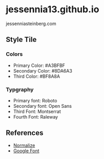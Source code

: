 # jessennia13.github.io
jessenniasteinberg.com


## Style Tile
### Colors
* Primary Color: #A3BFBF
* Secondary Color: #8DA6A3
* Third Color: #BF8A8A

### Typgraphy
* Primary font: Roboto
* Secondary font: Open Sans
* Third Font: Montserrat
* Fourth Font: Raleway

## References
* [Normalize](https://necolas.github.io/normalize.css/)
* [Google Font](https://fonts.google.com/)